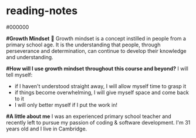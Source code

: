 # reading-notes

#000000

**#Growth Mindset** 🌻
Growth mindset is a concept instilled in people from a primary school age. It is the understanding that people, through perseverance and determination, can continue to develop their knowledge and understanding.

**#How will I use growth mindset throughout this course and beyond?**
I will tell myself:
- if I haven't understood straight away, I will allow myself time to grasp it
- if things become overwhelming, I will give myself space and come back to it
- I will only better myself if I put the work in!

**#A little about me**
I was an experienced primary school teacher and recently left to pursue my passion of coding & software development.
I'm 31 years old and I live in Cambridge. 






